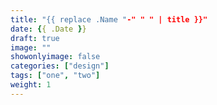 ```yaml
---
title: "{{ replace .Name "-" " " | title }}"
date: {{ .Date }}
draft: true
image: ""
showonlyimage: false
categories: ["design"]
tags: ["one", "two"]
weight: 1
---
```


<!--more-->



